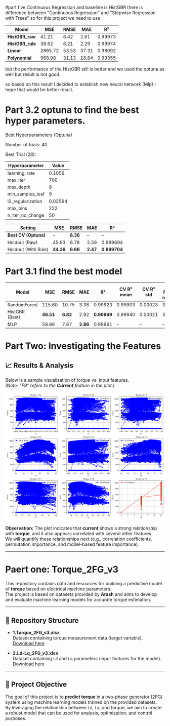 #part five Continuous Regression  and baseline is HistGBR
there is difference between "Continuous Regression" and "Stepwise Regression with Trees" so for this project we need to use 

| Model             | MSE     | RMSE  | MAE   | R²      |
| ----------------- | ------- | ----- | ----- | ------- |
| **HistGBR\_raw**  | 41.21   | 6.42  | 2.61  | 0.99973 |
| **HistGBR\_rule** | 38.62   | 6.21  | 2.29  | 0.99974 |
| **Linear**        | 2865.72 | 53.53 | 37.31 | 0.98092 |
| **Polynomial**    | 968.98  | 31.13 | 18.84 | 0.99355 |

but the performance of the HistGBR still is better and we used the optuna as well but result is not good. 

so based on this result I decided to establish new neural network (Mlp) I hope that would be better result. 

# Part 3.2 optuna to find the best hyper parameters. 

Best Hyperparameters (Optuna)

Number of trials: 40

Best Trial (28):

| Hyperparameter      | Value   |
| ------------------- | ------- |
| learning\_rate      | 0.1056  |
| max\_iter           | 700     |
| max\_depth          | 8       |
| min\_samples\_leaf  | 9       |
| l2\_regularization  | 0.02594 |
| max\_bins           | 222     |
| n\_iter\_no\_change | 50      |

| Setting              | MSE       | RMSE     | MAE      | R²           |
| -------------------- | --------- | -------- | -------- | ------------ |
| **Best CV (Optuna)** | –         | **8.36** | –        | –            |
| Holdout (Raw)        | 45.93     | 6.78     | 2.59     | 0.999694     |
| Holdout (With Rule)  | **44.39** | **6.66** | **2.47** | **0.999704** |

# Part 3.1 find the best model

| Model          | MSE       | RMSE     | MAE      | R²          | CV R² mean | CV R² std | CV MAE mean | CV RMSE mean |
| -------------- | --------- | -------- | -------- | ----------- | ---------- | --------- | ----------- | ------------ |
| RandomForest   | 115.60    | 10.75    | 3.38     | 0.99923     | 0.99903    | 0.00023   | 3.69        | 11.94        |
| HistGBR (Best) | **46.51** | **6.82** | 2.92     | **0.99969** | 0.99940    | 0.00021   | 3.44        | 9.38         |
| MLP            | 58.86     | 7.67     | **2.86** | 0.99961     | –          | –         | –           | –            |



# Part Two: Investigating the Features

## 📈 Results & Analysis

Below is a sample visualization of torque vs. input features.  
*(Note: “F9” refers to the **Current** feature in the plot.)*

<p align="center">
  <img src="https://github.com/tembooo/Torque_2FG_v3/blob/main/pic1.Torque_vs_Features.png" width="700" alt="Torque vs Features">
</p>

**Observation:** The plot indicates that **current** shows a strong relationship with **torque**, and it also appears correlated with several other features.  
We will quantify these relationships next (e.g., correlation coefficients, permutation importance, and model-based feature importance).

---

# Paert one: Torque_2FG_v3

This repository contains data and resources for building a predictive model of **torque** based on electrical machine parameters.  
The project is based on datasets provided by **Arash** and aims to develop and evaluate machine learning models for accurate torque estimation.

---

## 📂 Repository Structure

- **1.Torque_2FG_v3.xlsx**  
  Dataset containing torque measurement data (target variable).
  [Download here](https://github.com/tembooo/Torque_2FG_v3/blob/main/1.Torque_2FG_v3.xlsx)

- **2.Ld-Lq_2FG_v3.xlsx**  
  Dataset containing `Ld` and `Lq` parameters (input features for the model).
  [Download here](https://github.com/tembooo/Torque_2FG_v3/blob/main/2.Ld-Lq_2FG_v3.xlsx)
  
---

## 🎯 Project Objective

The goal of this project is to **predict torque** in a two-phase generator (2FG) system using machine learning models trained on the provided datasets.  
By leveraging the relationship between `Ld`, `Lq`, and torque, we aim to create a robust model that can be used for analysis, optimization, and control purposes.
